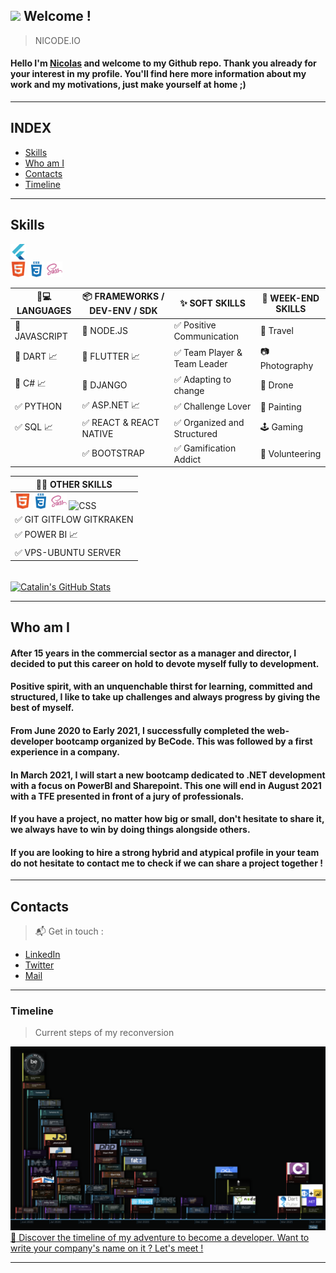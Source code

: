 ## <img src="https://raw.githubusercontent.com/MartinHeinz/MartinHeinz/master/wave.gif" width="30px"> Welcome !
> NICODE.IO


####    Hello I'm [Nicolas](https://www.linkedin.com/in/nicolas-denoel/) and welcome to my Github repo. Thank you already for your interest in my profile. You'll find here more information about my work and my motivations, just make yourself at home ;)

---

##  INDEX

- [Skills](#skills)
- [Who am I](#who-am-i)
- [Contacts](#contacts)
- [Timeline](#timeline)

---

##  Skills

<img src="https://github.com/devicons/devicon/blob/master/icons/flutter/flutter-original.svg" alt="CSS" width="25" height="25"/>
</br>
<img src="https://github.com/devicons/devicon/blob/master/icons/html5/html5-original.svg" alt="HTML" width="25" height="25"/> <img src="https://github.com/devicons/devicon/blob/master/icons/css3/css3-plain-wordmark.svg" alt="CSS" width="25" height="25"/> <img src="https://github.com/devicons/devicon/blob/master/icons/sass/sass-original.svg" alt="CSS" width="25" height="25"/> 

| :iphone::computer: LANGUAGES                            |  :package: FRAMEWORKS / DEV-ENV / SDK                    |  :sparkles: SOFT SKILLS                        |  :deciduous_tree: WEEK-END SKILLS |
|---------------------------------------------------------|----------------------------------------------------------|------------------------------------------------|-----------------------------------|
| :1st_place_medal: JAVASCRIPT                            | :1st_place_medal: NODE.JS                                | :white_check_mark: Positive Communication      | :sunrise_over_mountains: Travel   |
| :2nd_place_medal: DART :chart_with_upwards_trend:       | :2nd_place_medal:  FLUTTER   :chart_with_upwards_trend:   | :white_check_mark: Team Player & Team Leader   | :camera: Photography              |
| :3rd_place_medal: C# :chart_with_upwards_trend:         | :3rd_place_medal: DJANGO                                 | :white_check_mark: Adapting to change          | :helicopter: Drone                |
| :white_check_mark: PYTHON                               | :white_check_mark: ASP.NET :chart_with_upwards_trend:    | :white_check_mark: Challenge Lover             | :art: Painting                    |
| :white_check_mark: SQL :chart_with_upwards_trend:       | :white_check_mark: REACT & REACT NATIVE                  | :white_check_mark: Organized and Structured    | :joystick: Gaming                 |
|                                                         | :white_check_mark: BOOTSTRAP                             | :white_check_mark: Gamification Addict         | :open_hands: Volunteering         |

| :man_technologist: OTHER SKILLS                         |                        
|---------------------------------------------------------|
| <img src="https://github.com/devicons/devicon/blob/master/icons/html5/html5-original.svg" alt="HTML" width="25" height="25"/> <img src="https://github.com/devicons/devicon/blob/master/icons/css3/css3-plain-wordmark.svg" alt="CSS" width="25" height="25"/> <img src="https://github.com/devicons/devicon/blob/master/icons/sass/sass-original.svg" alt="CSS" width="25" height="25"/> <img src="https://github.com/nicode-io/nicode-io/blob/master/README.md " alt="CSS" width="25" height="25"/>            |        
| :white_check_mark: GIT GITFLOW GITKRAKEN                |   
| :white_check_mark: POWER BI :chart_with_upwards_trend:  |            
| :white_check_mark: VPS-UBUNTU SERVER                    |

</br>
<a href="https://github.com/nicode-io/nicode-io">
  <img align="center" src="https://github-readme-stats.vercel.app/api?username=nicode-io&show_icons=true&line_height=27&count_private=true&title_color=ffffff&text_color=c9cacc&icon_color=2bbc8a&bg_color=1d1f21" alt="Catalin's GitHub Stats" />
</a>                 

---

## Who am I

####     
#### After 15 years in the commercial sector as a manager and director, I decided to put this career on hold to devote myself fully to development.   
#### Positive spirit, with an unquenchable thirst for learning, committed and structured, I like to take up challenges and always progress by giving the best of myself.   
#### From June 2020 to Early 2021, I successfully completed the web-developer bootcamp organized by BeCode. This was followed by a first experience in a company. 
#### In March 2021, I will start a new bootcamp dedicated to .NET development with a focus on PowerBI and Sharepoint. This one will end in August 2021 with a TFE presented in front of a jury of professionals.   
#### If you have a project, no matter how big or small, don't hesitate to share it, we always have to win by doing things alongside others.     
#### If you are looking to hire a strong hybrid and atypical profile in your team do not hesitate to contact me to check if we can share a project together !  

---

## Contacts

> :mailbox_with_mail: Get in touch :
- [LinkedIn](linkedin.com/in/nicolas-denoel)
- [Twitter](https://twitter.com/Nicode_IO)
- [Mail](mailto:nicolas@nicode.io) 

---

### Timeline
> Current steps of my reconversion

![Timeline](Timeline-21-04-05.png "Reconversion Timeline")
[:calendar: Discover the timeline of my adventure to become a developer. Want to write your company's name on it ? Let's meet !](https://timelines.gitkraken.com/timeline/2e12cc334eb0406b84bf7a6339e666c4?range=2020-05-26_2021-08-02)

---
